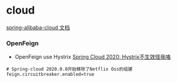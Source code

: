 # cloud

[spring-alibaba-cloud 文档](https://spring-cloud-alibaba-group.github.io/github-pages/hoxton/zh-cn/index.html)

### OpenFeign
* OpenFeign use Hystrix
  [Spring Cloud 2020: Hystrix不生效怪我咯](https://www.modb.pro/db/123713)

```properties
# Spring-cloud 2020.0.0开始移除了Netflix Oss的组建
feign.circuitbreaker.enabled=true
```
